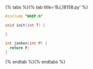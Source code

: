{% tabs %}{% tab title='BJ_18158.py' %}

```cpp
#include "WAEP.h"

void init(int T) {

}

int janken(int P) {
  return P;
}
```

{% endtab %}{% endtabs %}
